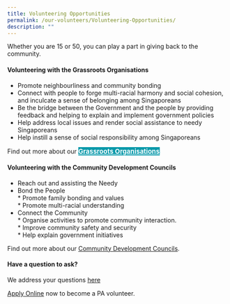 ```yaml
---
title: Volunteering Opportunities
permalink: /our-volunteers/Volunteering-Opportunities/
description: ""
---
```

Whether you are 15 or 50, you can play a part in giving back to the community.

#### Volunteering with the Grassroots Organisations

* Promote neighbourliness and community bonding
* Connect with people to forge multi-racial harmony and social cohesion, and inculcate a sense of belonging among Singaporeans
* Be the bridge between the Government and the people by providing feedback and helping to explain and implement government policies
* Help address local issues and render social assistance to needy Singaporeans
* Help instill a sense of social responsibility among Singaporeans

Find out more about our <a href="/our-network/Grassroots-Organisations/Grassroots-Organisations/" style="font-size:15px; width:20%; height:30px; background-color:#0899AA; color:white" class="bp-button"><b>Grassroots Organisations</b> </a>

#### Volunteering with the Community Development Councils

* Reach out and assisting the Needy
* Bond the People<br>
                  * Promote family bonding and values<br>
                  * Promote multi-racial understanding
* Connect the Community<br>
                   * Organise activities to     promote community interaction.<br>
                   *  Improve community safety and security<br>
                   * Help explain government initiatives<br>
								
								
Find out more about our [Community Development Councils](/our-network/Community-Development-Councils/Community-Development-Councils).

#### Have a question to ask?

We address your questions [here](/files/Our%20Volunteers/finalfaq.pdf)

[Apply Online](https://www.grassrootsconnect.pa.gov.sg/VolunteerRegistration.aspx) now to become a PA volunteer.